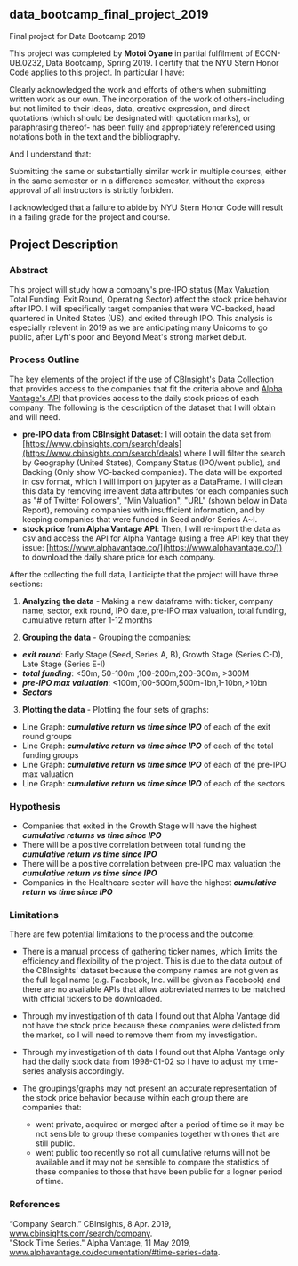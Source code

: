 ## data_bootcamp_final_project_2019
Final project for Data Bootcamp 2019

This project was completed by **Motoi Oyane** in partial fulfilment of ECON-UB.0232, Data Bootcamp, Spring 2019. I certify that the NYU Stern Honor Code applies to this project. In particular I have:

Clearly acknowledged the work and efforts of others when submitting written work as our own. The incorporation of the work of others-including but not limited to their ideas, data, creative expression, and direct quotations (which should be designated with quotation marks), or paraphrasing thereof- has been fully and appropriately referenced using notations both in the text and the bibliography.

And I understand that:

Submitting the same or substantially similar work in multiple courses, either in the same semester or in a difference semester, without the express approval of all instructors is strictly forbiden.

I acknowledged that a failure to abide by NYU Stern Honor Code will result in a failing grade for the project and course.

## Project Description

### Abstract

This project will study how a company's pre-IPO status (Max Valuation, Total Funding, Exit Round, Operating Sector) affect the stock price behavior after IPO. I will specifically target companies that were VC-backed, head quartered in United States (US), and exited through IPO. This analysis is especially relevent in 2019 as we are anticipating many Unicorns to go public, after Lyft's poor and Beyond Meat's strong market debut. 


### Process Outline

The key elements of the project if the use of [CBInsight's Data Collection](https://www.cbinsights.com/search/deals) that provides access to the companies that fit the criteria above and [Alpha Vantage's API](https://www.alphavantage.co/) that provides access to the daily stock prices of each company. The following is the description of the dataset that I will obtain and will need.

- **pre-IPO data from CBInsight Dataset**: I will obtain the data set from [https://www.cbinsights.com/search/deals](https://www.cbinsights.com/search/deals) where I will filter the search by Geography (United States), Company Status (IPO/went public), and Backing (Only show VC-backed companies). The data will be exported in csv format, which I will import on jupyter as a DataFrame. I will clean this data by removing irrelavent data attributes for each companies such as "# of Twitter Followers", "Min Valuation", "URL" (shown below in Data Report), removing companies with insufficient information, and by keeping companies that were funded in Seed and/or Series A~I. 
- **stock price from Alpha Vantage API**: Then, I will re-import the data as csv and access the API for Alpha Vantage (using a free API key that they issue: [https://www.alphavantage.co/](https://www.alphavantage.co/)) to download the daily share price for each company. 

After the collecting the full data, I anticipte that the project will have three sections:

1. **Analyzing the data** - Making a new dataframe with: ticker, company name, sector, exit round, IPO date, pre-IPO max valuation, total funding, cumulative return after 1-12 months

2. **Grouping the data** - Grouping the companies:

 - ***exit round***: Early Stage (Seed, Series A, B), Growth Stage (Series C-D), Late Stage (Series E-I)
 - ***total funding***: <50m, 50-100m ,100-200m,200-300m, >300M
 - ***pre-IPO max valuation***: <100m,100-500m,500m-1bn,1-10bn,>10bn
 - ***Sectors***
 
 
3. **Plotting the data** - Plotting the four sets of graphs:

 - Line Graph: ***cumulative return vs time since IPO*** of each of the exit round groups
 - Line Graph: ***cumulative return vs time since IPO*** of each of the total funding groups
 - Line Graph: ***cumulative return vs time since IPO*** of each of the pre-IPO max valuation
 - Line Graph: ***cumulative return vs time since IPO*** of each of the sectors
  
### Hypothesis 

- Companies that exited in the Growth Stage will have the highest ***cumulative returns vs time since IPO***
- There will be a positive correlation between total funding the ***cumulative return vs time since IPO***
- There will be a positive correlation between pre-IPO max valuation the ***cumulative return vs time since IPO***
- Companies in the Healthcare sector will have the highest ***cumulative return vs time since IPO***

### Limitations

There are few potential limitations to the process and the outcome:

- There is a manual process of gathering ticker names, which limits the efficiency and flexibility of the project. This is due to the data output of the CBInsights' dataset because the company names are not given as the full legal name (e.g. Facebook, Inc. will be given as Facebook) and there are no available APIs that allow abbreviated names to be matched with official tickers to be downloaded.

- Through my investigation of th data I found out that Alpha Vantage did not have the stock price because these companies were delisted from the market, so I will need to remove them from my investigation.

- Through my investigation of th data I found out that Alpha Vantage only had the daily stock data from 1998-01-02 so I have to adjust my time-series analysis accordingly.

- The groupings/graphs may not present an accurate representation of the stock price behavior because within each group there are companies that:
   - went private, acquired or merged after a period of time so it may be not sensible to group these companies together with ones that are still public.
   - went public too recently so not all cumulative returns will not be available and it may not be sensible to compare the statistics of these companies to those that have been public for a logner period of time.

### References

 “Company Search.” CBInsights, 8 Apr. 2019, www.cbinsights.com/search/company. <br>
 "Stock Time Series." Alpha Vantage, 11 May 2019, www.alphavantage.co/documentation/#time-series-data.
